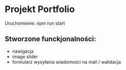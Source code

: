 # Projekt Portfolio

Uruchomienie: npm run start

## Stworzone funckjonalności:

<ul>
    <li>nawigacja</li>
    <li>image slider</li>
    <li>formularz wysyłania wiadomości na mail / walidacja </li>
</ul>
